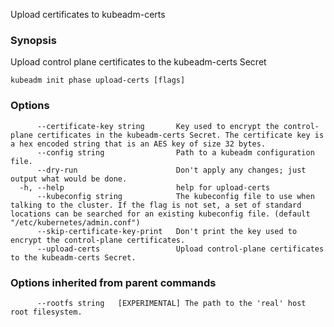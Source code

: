 
Upload certificates to kubeadm-certs

### Synopsis

Upload control plane certificates to the kubeadm-certs Secret

```
kubeadm init phase upload-certs [flags]
```

### Options

```
      --certificate-key string       Key used to encrypt the control-plane certificates in the kubeadm-certs Secret. The certificate key is a hex encoded string that is an AES key of size 32 bytes.
      --config string                Path to a kubeadm configuration file.
      --dry-run                      Don't apply any changes; just output what would be done.
  -h, --help                         help for upload-certs
      --kubeconfig string            The kubeconfig file to use when talking to the cluster. If the flag is not set, a set of standard locations can be searched for an existing kubeconfig file. (default "/etc/kubernetes/admin.conf")
      --skip-certificate-key-print   Don't print the key used to encrypt the control-plane certificates.
      --upload-certs                 Upload control-plane certificates to the kubeadm-certs Secret.
```

### Options inherited from parent commands

```
      --rootfs string   [EXPERIMENTAL] The path to the 'real' host root filesystem.
```
